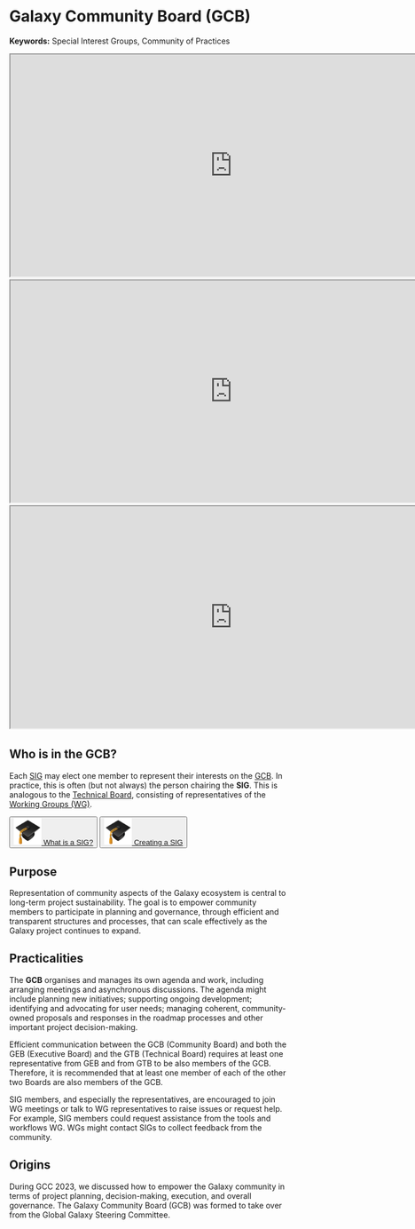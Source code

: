 # Galaxy Community Board (GCB)

<slot name="/community/governance/linkbox" />

**Keywords:** Special Interest Groups, Community of Practices

<iframe src="https://training.galaxyproject.org/training-material/topics/community/faqs/governance.md" height="400px" width="800px"></iframe>

<iframe src="https://training.galaxyproject.org/training-material/topics/community/faqs/governance.md?expand-all=true" height="400px" width="800px"></iframe>

<iframe src="https://training.galaxyproject.org/training-material/topics/community/faqs/governance_structure.md" height="400px" width="800px"></iframe>

## Who is in the GCB?
Each [SIG](/community/sig) may elect one member to represent their interests on the [GCB](/community/governance/gcb/). In practice, this is often (but not always) the person chairing the **SIG**.
This is analogous to the [Technical Board](/community/governance/gtb/), consisting of representatives of the [Working Groups (WG)](/community/wg).

<button type="button">
     <a href ="https://training.galaxyproject.org/training-material/topics/community/tutorials/sig_define/tutorial.html">
     <img src="gtn_hat.png" alt="GTN Hat" width = "50">
     What is a SIG?
     </a>
 </button>


 <button type="button">
      <a href = "https://training.galaxyproject.org/training-material/topics/community/tutorials/sig_create/tutorial.html">
      <img src="gtn_hat.png" alt="GTN Hat" width = "50">
      Creating a SIG
     </a>
  </button>

## Purpose

Representation of community aspects of the Galaxy ecosystem is central to long-term project sustainability. The goal is to empower community members
to participate in planning and governance, through efficient and transparent structures and processes, that can scale effectively as the Galaxy project continues to expand.

## Practicalities

The **GCB** organises and manages its own agenda and work, including arranging meetings and asynchronous discussions. The agenda might include planning new initiatives; supporting ongoing development; identifying and advocating for user needs; managing coherent, community-owned proposals and responses in the roadmap
processes and other important project decision-making.

Efficient communication between the GCB (Community Board) and both the GEB (Executive Board) and the GTB (Technical Board) requires at least one representative
from GEB and from GTB to be also members of the GCB. Therefore, it is recommended that at least one member of each of the other two Boards are also members of the GCB.

SIG members, and especially the representatives, are encouraged to join WG meetings or talk to WG representatives to raise issues or request help.
For example, SIG members could request assistance from the tools and workflows WG. WGs might contact SIGs to collect feedback from the community.

## Origins

During GCC 2023, we discussed how to empower the Galaxy community in terms of project planning, decision-making, execution, and overall governance. The Galaxy Community Board (GCB) was formed to take over from the Global Galaxy Steering Committee.
